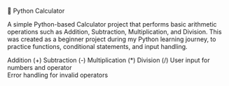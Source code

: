 🧮 Python Calculator

A simple Python-based Calculator project that performs basic arithmetic operations such as Addition, Subtraction, Multiplication, and Division.
This was created as a beginner project during my Python learning journey, to practice functions, conditional statements, and input handling.


Addition (+)
Subtraction (-)
Multiplication (*)
Division (/)
User input for numbers and operator\
Error handling for invalid operators

